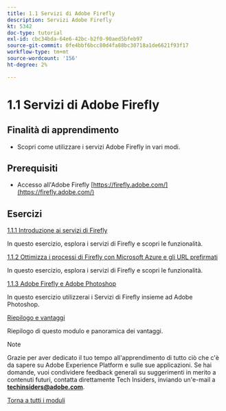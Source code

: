 ```yaml
---
title: 1.1 Servizi di Adobe Firefly
description: Servizi Adobe Firefly
kt: 5342
doc-type: tutorial
exl-id: cbc34bda-64e6-42bc-b2f0-90aed5bfeb97
source-git-commit: 0fe4bbf6bcc80d4fa88bc30718a1de6621f93f17
workflow-type: tm+mt
source-wordcount: '156'
ht-degree: 2%

---
```


# 1.1 Servizi di Adobe Firefly

## Finalità di apprendimento

- Scopri come utilizzare i servizi Adobe Firefly in vari modi.

## Prerequisiti

- Accesso all&#39;Adobe Firefly [https://firefly.adobe.com/](https://firefly.adobe.com/)

## Esercizi

[1.1.1 Introduzione ai servizi di Firefly](./ex1.md)

In questo esercizio, esplora i servizi di Firefly e scopri le funzionalità.

[1.1.2 Ottimizza i processi di Firefly con Microsoft Azure e gli URL prefirmati](./ex2.md)

In questo esercizio, esplora i servizi di Firefly e scopri le funzionalità.

[1.1.3 Adobe Firefly e Adobe Photoshop](./ex3.md)

In questo esercizio utilizzerai i Servizi di Firefly insieme ad Adobe Photoshop.

[Riepilogo e vantaggi](./summary.md)

Riepilogo di questo modulo e panoramica dei vantaggi.

>[!NOTE]
>
>Grazie per aver dedicato il tuo tempo all&#39;apprendimento di tutto ciò che c&#39;è da sapere su Adobe Experience Platform e sulle sue applicazioni. Se hai domande, vuoi condividere feedback generali su suggerimenti in merito a contenuti futuri, contatta direttamente Tech Insiders, inviando un&#39;e-mail a **techinsiders@adobe.com**.

[Torna a tutti i moduli](../../../overview.md)
